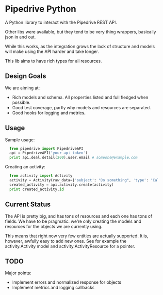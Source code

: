 Pipedrive Python
================

A Python library to interact with the Pipedrive REST API.


Other libs were available, but they tend to be very thing wrappers, basically json in and out.

While this works, as the integration grows the lack of structure and models will make using the API harder and take longer.

This lib aims to have rich types for all resources.

Design Goals
-------------

We are aiming at:

* Rich models and schema. All properties listed and full fledged when possible.
* Good test coverage, partly why models and resources are separated.
* Good hooks for logging and metrics.

Usage
-----

Sample usage:
```python
  from pipedrive import PipedriveAPI
  api = PipedriveAPI('your api token')
  print api.deal.detail(200).user.email # someone@example.com
```
  
  
Creating an activity:
```python
  from activity import Activity
  activity = Activity(raw_data={'subject': "Do something", 'type': "Call me!"})
  created_activity = api.activity.create(activity)
  print created_activity.id
```


  
Current Status
--------------

The API is pretty big, and has tons of resources and each one has tons of fields.
We have to be pragmatic: we're only creating the models and resources for the objects we are currently using.
 
This means that right now very few entities are actually supported. It is, however, awfully easy to add new ones. See for example the activity.Activity model and activity.ActivityResource for a pointer.


TODO
----

Major points:

* Implement errors and normalized response for objects
* Implement metrics and logging callbacks


